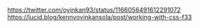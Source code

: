 https://twitter.com/oyinkan93/status/1166056491612291072
https://lucid.blog/kennyoyinkansola/post/working-with-css-f33